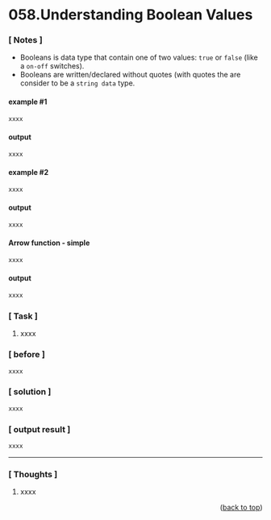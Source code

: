 <a name="topage"></a>

# 058.Understanding Boolean Values

### [ Notes ]
  *  Booleans is data type that contain one of two values: `true` or `false` (like a `on-off` switches).
  *  Booleans are written/declared without quotes (with quotes the are consider to be a `string data` type.

#### example #1

```sh
xxxx
```

#### output
```sh
xxxx
```

#### example #2

```sh
xxxx
```

#### output
```sh
xxxx
```

#### Arrow function - simple

```sh
xxxx
```

#### output
```sh
xxxx
```

### [ Task ]
  1. xxxx


### [ before ]

```sh
xxxx
```

### [ solution ]

```sh
xxxx
```

### [ output result ]

```sh
xxxx
```

-----

### [ Thoughts ]

  1. xxxx
  

<p align="right">(<a href="#topage">back to top</a>)</p>
<br/>
<br/>
